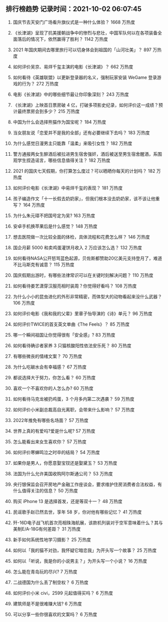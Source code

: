 
## 排行榜趋势 记录时间：2021-10-02 06:07:45
  
  1. 国庆节去天安门广场看升旗仪式是一种什么体验？ 1668 万热度
    
  2. 《长津湖》呈现了抗美援朝战争中的惨烈与悲壮，中国军队何以在各项装备全面落后的情况下，依然赢得了胜利？ 1142 万热度
    
  3. 2021 年国庆期间去哪里旅行可以切身体会到祖国的「山河壮美」？ 897 万热度
    
  4. 如何评价吴京、易烊千玺主演的电影《长津湖》？ 662 万热度
    
  5. 如何看待《英雄联盟》以更新登录器的名义，强制玩家安装 WeGame 登录游戏的行为？ 272 万热度
    
  6. 电影《长津湖》中的哪些细节最让你印象深刻？ 243 万热度
    
  7. 《长津湖》上映首日票房破 4 亿，打破多项影史纪录，如何评价这一成绩？预计最终票房会到多少？ 215 万热度
    
  8. 中国为什么会选择熊猫作为国宝呢？ 184 万热度
    
  9. 当女朋友说「恋爱并不是我的全部」还有必要继续下去吗？ 183 万热度
    
  10. 为什么感觉日漫男主只能靠「温柔」来吸引女性？ 182 万热度
    
  11. 警方通报两女生醉酒后被拉进男生宿舍强奸，酒后被送至男生宿舍醒酒，系围观学生捏造谣言，哪些信息值得关注？ 182 万热度
    
  12. 2021 的国庆七天假期，你打算怎么度过？可以晒晒你每天的计划吗？ 182 万热度
    
  13. 如何评价电影《长津湖》中易烊千玺的表现？ 181 万热度
    
  14. 孩子编造作文「十一长假去奶奶家」，但我们根本没去奶奶家，该不该让他重写？ 164 万热度
    
  15. 为什么朱元璋不把国号定为吴? 163 万热度
    
  16. 安卓手机换苹果后是什么感觉？ 148 万热度
    
  17. 想去医院做一次比较全面的体检，具体流程和花费怎么样？ 146 万热度
    
  18. 国企月薪  5000 和卖鸡蛋灌饼月收入 2 万应该怎么选？ 132 万热度
    
  19. 如何看待NASA公开怒骂蓝色起源，贝佐斯都赞助20亿美元支持登月了，难道不比马斯克有诚意？ 115 万热度
    
  20. 国庆假期出游时，有哪些法律常识可以在关键时刻解决问题？ 110 万热度
    
  21. 如何看待娄艺潇穿汉服亮相时装周？你觉得好看吗？ 108 万热度
    
  22. 为什么小小的昆虫进化的外形非常精密，而体型大的动物看起来没什么武器？ 106 万热度
    
  23. 如何评价电影《我和我的父辈》里章子怡导演的《诗》单元？ 96 万热度
    
  24. 如何评价TWICE的首支英文单曲《The Feels》？ 85 万热度
    
  25. 哪一个瞬间祖国让你觉得很有「安全感」? 83 万热度
    
  26. 如何看待确诊者家养 3 只猫核酸阳性依法安乐死？ 80 万热度
    
  27. 有哪些微丧的情绪文案？ 70 万热度
    
  28. 为什么吃碳水会有幸福感？ 67 万热度
    
  29. 都说选择大于努力，你怎么看？ 60 万热度
    
  30. 喜欢一个不喜欢你的人怎么办? 60 万热度
    
  31. 如何看待马克龙被扔鸡蛋，3 个月多内第二次遇袭？ 59 万热度
    
  32. 如何评价小米副总裁高自光离职，会带来什么影响？ 57 万热度
    
  33. 2022年推免有哪些名场面？ 57 万热度
    
  34. 世界上真的有爱吗?爱是什么呢? 57 万热度
    
  35. 怎么能看出来女生喜欢你？ 57 万热度
    
  36. 如何评价寒蝉鸣泣之时卒的结局？ 54 万热度
    
  37. 如果你是男人，你愿意娶宝钗还是娶黛玉？ 53 万热度
    
  38. 法国为什么允许美国收购阿尔斯通公司？ 53 万热度
    
  39. 央行银保监会召开房地产金融工作座谈会，要求维护住房消费者合法权益，有什么值得关注的信息？ 50 万热度
    
  40. 购买 iPhone 13 是选择首发，还是等双十一？ 48 万热度
    
  41. 民谣歌手赵已然去世，享年 58 岁，你对他有哪些记忆？ 41 万热度
    
  42. 歼-16D电子战飞机首次亮相珠海航展，该款机列装对于空军意味着什么？其与美制E/A-18G有何差距？ 31 万热度
    
  43. 新手如何系统性地学习摄影？ 25 万热度
    
  44. 如何以「我的猫不对劲，我怀疑它暗恋我」为开头写一个故事？ 25 万热度
    
  45. 如何以「听说，我是你的小说男主？」为开头写一个小说？ 16 万热度
    
  46. 怎么能在青岛玩的尽兴? 7 万热度
    
  47. 二战德国为什么丢了制空权？ 6 万热度
    
  48. 如何评价小米 civi，2599 元起值得买吗？ 6 万热度
    
  49. 建筑师是不是很难赚大钱? 6 万热度
    
  50. 可以分享一些你很喜欢的文案吗？ 6 万热度
    